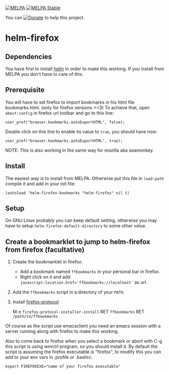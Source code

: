 [![MELPA](http://melpa.org/packages/helm-firefox-badge.svg)](http://melpa.org/#/helm-firefox)
[![MELPA Stable](https://stable.melpa.org/packages/helm-firefox-badge.svg)](https://stable.melpa.org/#/helm-firefox)

<p>You can <a href="https://www.paypal.com/cgi-bin/webscr?cmd=_donations&amp;business=thierry.volpiatto@gmail.com&amp;lc=US&amp;currency_code=EUR&amp;bn=PP-DonationsBF:btn_donateCC_LG.gif:NonHosted"><img src="https://www.paypalobjects.com/en_US/i/btn/btn_donate_LG.gif" alt="Donate" title="" /></a> to help this project.</p>

# helm-firefox

## Dependencies

You have first to install [helm](https://github.com/emacs-helm/helm) in order to make this working.
If you install from MELPA you don't have to care of this.

## Prerequisite

You will have to set firefox to import bookmarks in his html file bookmarks.html.
(only for firefox versions >=3)
To achieve that, open `about:config` in firefox url toolbar and go to this line:

    user_pref("browser.bookmarks.autoExportHTML", false);

Double click on this line to enable its value to `true`, you should have now:

    user_pref("browser.bookmarks.autoExportHTML", true);

NOTE: This is also working in the same way for mozilla aka seamonkey.

## Install

The easiest way is to install from MELPA.
Otherwise put this file in `load-path` compile it and add in your init file:

    (autoload 'helm-firefox-bookmarks "helm-firefox" nil t)
    
## Setup

On GNU Linux probably you can keep default setting, otherwise you may have to
setup `helm-firefox-default-directory` to some other value.

## Create a bookmarklet to jump to helm-firefox from firefox (facultative)

1) Create the bookmarklet in firefox:
   - Add a bookmark named `ffbookmarks` in your personal bar in firefox.
   - Right click on it and add `javascript:location.href='ffbookmarks://localhost'` as url.
   
2) Add the `ffbookmarks` script in a directory of your `PATH`.

3) Install [firefox-protocol](https://github.com/thierryvolpiatto/firefox-protocol)

   M-x `firefox-protocol-installer-install` RET `ffbookmarks` RET `/path/to/ffbookmarks`

Of course as the script use emacsclient you need an emacs session with a server running 
along with firefox to make this working.

Also to come back to firefox when you select a bookmark or abort with C-g this script is using
wmctrl program, so you should install it.
By default the script is assuming the firefox executable is "firefox", to modify this you can add
to your env vars in .profile or .bashrc:

    export FIREFOXEXE="name of your firefox executable"

